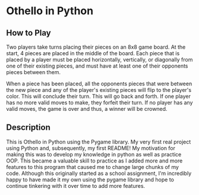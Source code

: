 # Othello in Python
## How to Play
Two players take turns placing their pieces on an 8x8 game board. At the start, 4 pieces are placed in the middle of the board. Each piece that
is placed by a player must be placed horizontally, vertically, or diagonally from one of their existing pieces, and must have at least one
of their opponents pieces between them.

When a piece has been placed, all the opponents pieces that were between the new piece and any of the player's existing pieces will flip to the
player's color. This will conclude their turn. This will go back and forth. If one player has no more valid moves to make, they forfeit their
turn. If no player has any valid moves, the game is over and thus, a winner will be crowned.


## Description
This is Othello in Python using the Pygame library. My very first real project using Python and, subsequently, my first README! My motivation for
making this was to develop my knowledge in python as well as practice OOP. This became a valuable skill to practice as I added more and more 
features to this program that caused me to change large chunks of my code. Although this originally started as a school assignment, I'm 
incredibly happy to have made it my own using the pygame library and hope to continue tinkering with it over time to add more features.
